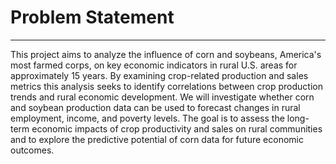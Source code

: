 # Problem Statement
---
This project aims to analyze the influence of corn and soybeans, America's most farmed corps, on key economic indicators in rural U.S. areas for approximately 15 years. By examining crop-related production and sales metrics this analysis seeks to identify correlations between crop production trends and rural economic development. We will investigate whether corn and soybean production data can be used to forecast changes in rural employment, income, and poverty levels. The goal is to assess the long-term economic impacts of crop productivity and sales on rural communities and to explore the predictive potential of corn data for future economic outcomes.
